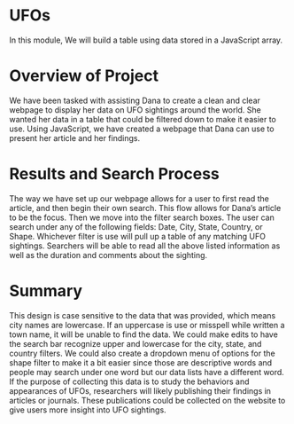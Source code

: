 # UFOs

In this module, We will build a table using data stored in a JavaScript array.

# Overview of Project

We have been tasked with assisting Dana to create a clean and clear webpage to display her data on UFO sightings 
around the world. She wanted her data in a table that could be filtered down to make it easier to use. Using 
JavaScript, we have created a webpage that Dana can use to present her article and her findings.

# Results and Search Process

The way we have set up our webpage allows for a user to first read the article, and then begin their own search. 
This flow allows for Dana’s article to be the focus. Then we move into the filter search boxes. The user can search 
under any of the following fields: Date, City, State, Country, or Shape. Whichever filter is use will pull up a 
table of any matching UFO sightings. Searchers will be able to read all the above listed information as well as the 
duration and comments about the sighting.

# Summary

This design is case sensitive to the data that was provided, which means city names are lowercase. If an uppercase
is use or misspell while written a town name, it will be unable to find the data. We could make edits to have the 
search bar recognize upper and lowercase for the city, state, and country filters. We could also create 
a dropdown menu of options for the shape filter to make it a bit easier since those are descriptive words and people 
may search under one word but our data lists have a different word. If the purpose of collecting this data is to 
study the behaviors and appearances of UFOs, researchers will likely publishing their findings in articles or journals. 
These publications could be collected on the website to give users more insight into UFO sightings.
